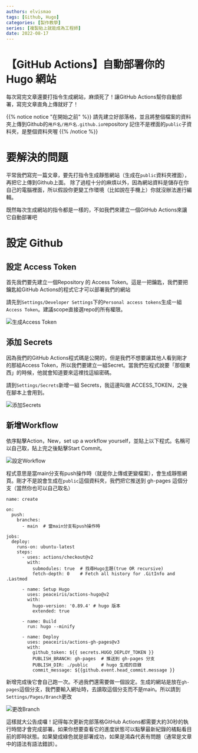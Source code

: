 ```yaml
---
authors: elvismao
tags: [Github, Hugo]
categories: [製作教學]
series: [複製貼上就能成為工程師]
date: 2022-08-17
---
```


# 【GitHub Actions】自動部署你的 Hugo 網站

每次寫完文章還要打指令生成網站，麻煩死了！讓GitHub Actions幫你自動部署，寫完文章直角上傳就好了！

<!--more-->

{{% notice notice "在開始之前" %}}
請先建立好部落格，並且將整個檔案的資料夾上傳到Github的`用戶名/用戶名.github.io`repository
記住不是裡面的`public`子資料夾，是整個資料夾喔
{{% /notice %}}

# 要解決的問題

平常我們寫完一篇文章，要先打指令生成靜態網站（生成在`public`資料夾裡面），再把它上傳到Github上面。
除了過程十分的麻煩以外，因為網站資料是儲存在你自己的電腦裡面，所以假設你更變工作環境（比如說在手機上）你就沒辦法進行編輯。

既然每次生成網站的指令都是一樣的，不如我們來建立一個GitHub Actions來讓它自動部署吧

# 設定 Github

## 設定 Access Token

首先我們要先建立一個Repository 的 Access Token。這是一把鑰匙，我們要把鑰匙給GitHub Actions的程式它才可以部署我們的網站

請先到`Settings/Developer Settings`下的`Personal access tokens`生成一組`Access Token`。建議scope直接選repo的所有權限。

![生成Access Token](https://emtech.cc/images/hugo-githubAction-access-token.png)

## 添加 Secrets

因為我們的GitHub Actions程式碼是公開的，但是我們不想要讓其他人看到剛才的那組Access Token，所以我們要建立一組Secret。當我們在程式說要「那個東西」的時候，他就會知道要來這裡找這組密碼。

請到`Settings/Secrets`新增一組 Secrets，我這邊叫做 ACCESS_TOKEN，之後在腳本上會用到。

![添加Secrets](https://emtech.cc/images/hugo-githubAction-sectets.png)

## 新增Workflow

依序點擊Action，New，set up a workflow yourself，並貼上以下程式。名稱可以自己取，貼上完之後點擊Start Commit。

![設定Workflow](https://emtech.cc/images/hugo-githubAction-access-workflow.jpg)

程式意思是當main分支有push操作時（就是你上傳或更變檔案），會生成靜態網頁。剛才不是說會生成在`public`這個資料夾，我們把它推送到 gh-pages 這個分支（當然你也可以自己取名）

```
name: create

on:
  push:
    branches:
      - main  # 當main分支有push操作時

jobs:
  deploy:
    runs-on: ubuntu-latest
    steps:
      - uses: actions/checkout@v2
        with:
          submodules: true  # 找尋Hugo主題(true OR recursive)
          fetch-depth: 0    # Fetch all history for .GitInfo and .Lastmod

      - name: Setup Hugo
        uses: peaceiris/actions-hugo@v2
        with:
          hugo-version: '0.89.4' # hugo 版本
          extended: true

      - name: Build
        run: hugo --minify

      - name: Deploy
        uses: peaceiris/actions-gh-pages@v3
        with:
          github_token: ${{ secrets.HUGO_DEPLOY_TOKEN }}
          PUBLISH_BRANCH: gh-pages  # 推送到 gh-pages 分支
          PUBLISH_DIR: ./public     # hugo 生成的目錄
          commit_message: ${{github.event.head_commit.message }}
```

新增完成後它會自己跑一次。不過我們還需要做一個設定。生成的網站是放在`gh-pages`這個分支，我們要輸入網址時，去讀取這個分支而不是main。所以請到`Settings/Pages/Branch`更改

![更改Branch](https://emtech.cc/images/hugo-githubAction-branch.jpg)

這樣就大公告成囉！記得每次更新完部落格GitHub Actions都需要大約30秒的執行時間才會完成部署。如果你想要查看它的進度狀態可以點擊最新紀錄的橘點看目前的即時狀態。如果變成綠色就是部署成功，如果是鴻森代表有問題（通常是文章中的語法有語法錯誤）。
